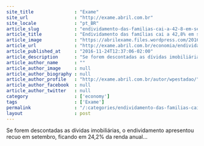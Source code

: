 ```yaml
---
site_title               : "Exame"
site_url                 : "http://exame.abril.com.br"
site_locale              : "pt_BR"
article_slug             : "endividamento-das-familias-cai-a-42-8-em-setembro-diz-bc"
article_title            : "Endividamento das famílias cai a 42,8% em setembro, diz BC"
article_image            : "https://abrilexame.files.wordpress.com/2016/10/familias.jpg?quality=70&strip=all&w=680"
article_url              : "http://exame.abril.com.br/economia/endividamento-das-familias-cai-a-428-em-setembro-diz-bc/"
article_published_at     : "2016-11-24T12:37:06-02:00"
article_description      : "Se forem descontadas as dívidas imobiliárias, o endividamento apresentou recuo em setembro, ficando em 24,2% da renda anual..."
article_author_name      : ""
article_author_image     : null
article_author_biography : null
article_author_profile   : "http://exame.abril.com.br/autor/wpestadao/"
article_author_facebook  : null
article_author_twitter   : null
category                 : ['economy']
tags                     : ['Exame']
permalink                : "/:categories/endividamento-das-familias-cai-a-42-8-em-setembro-diz-bc/"
layout                   : post
---
```


Se forem descontadas as dívidas imobiliárias, o endividamento apresentou recuo em setembro, ficando em 24,2% da renda anual...

